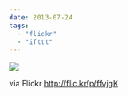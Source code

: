 ```yaml
---
date: 2013-07-24
tags: 
  - "flickr"
  - "ifttt"
---
```


![](http://farm6.staticflickr.com/5343/9353145409_900ee211a3_b.jpg)  

  
  
via Flickr http://flic.kr/p/ffvjgK
